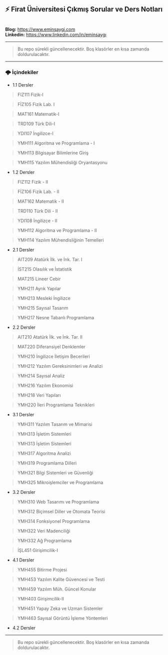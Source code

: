 ## :zap: Firat Üniversitesi Çıkmış Sorular ve Ders Notları
<br><b>Blog:</b> https://www.eminsaygi.com <br><b> Linkedin:</b> https://www.linkedin.com/in/eminsaygı

------------------------------------------------------------------------------------------
> Bu repo sürekli güncellenecektir. Boş klasörler en kısa zamanda doldurulacaktır.
------------------------------------------------------------------------------------------

###   🌩 İçindekiler

- 1.1 Dersler

> FIZ111 Fizik-I

> FİZ105 Fizik Lab. I

> MAT161 Matematik-I

> TRD109 Türk Dili-I

> YDI107 İngilizce-I

> YMH111 Algoritma ve Programlama - I

> YMH113 Bilgisayar Bilimlerine Giriş

> YMH115 Yazılım Mühendisliği Oryantasyonu


- 1.2 Dersler

> FIZ112 Fizik - II

> FİZ106 Fizik Lab. - II

> MAT162 Matematik - II

> TRD110 Türk Dili - II

> YDI108 İngilizce - II

> YMH112 Algoritma ve Programlama - II

> YMH114 Yazılım Mühendisliğinin Temelleri



- 2.1 Dersler

> AIT209 Atatürk İlk. ve İnk. Tar. I

> İST215 Olasılık ve İstatistik

> MAT215 Lineer Cebir

> YMH211 Ayrık Yapılar

> YMH213 Mesleki İngilizce

> YMH215 Sayısal Tasarım

> YMH217 Nesne Tabanlı Programlama

- 2.2 Dersler

> AIT210 Atatürk İlk. ve İnk. Tar. II

> MAT220 Diferansiyel Denklemler

> YMH210 İngilizce İletişim Becerileri

> YMH212 Yazılım Gereksinimleri ve Analizi

> YMH214 Sayısal Analiz

> YMH216 Yazılım Ekonomisi

> YMH218 Veri Yapıları

> YMH220 İleri Programlama Teknikleri


- 3.1 Dersler
 
> YMH311 Yazılım Tasarım ve Mimarisi

> YMH313 İşletim Sistemleri

> YMH313 İşletim Sistemleri

> YMH317 Algoritma Analizi

> YMH319 Programlama Dilleri

> YMH321 Bilgi Sistemleri ve Güvenliği

> YMH325 Mikroişlemciler ve Programlama



- 3.2 Dersler

> YMH310 Web Tasarımı ve Programlama

> YMH312 Biçimsel Diller ve Otomata Teorisi

> YMH314 Fonksiyonel Programlama

> YMH322 Veri Madenciliği

> YMH332 Ağ Programlama

> İŞL451 Girişimcilik-I


- 4.1 Dersler

> YMH455 Bitirme Projesi

> YMH453 Yazılım Kalite Güvencesi ve Testi

> YMH459 Yazılım Müh. Güncel Konular

> YMH403 Girişimcilik-II

> YMH451 Yapay Zeka ve Uzman Sistemler

> YMH463 Sayısal Görüntü İşleme Yöntemleri


- 4.2 Dersler

------------------------------------------------------------------------------------------
> Bu repo sürekli güncellenecektir. Boş klasörler en kısa zamanda doldurulacaktır.
